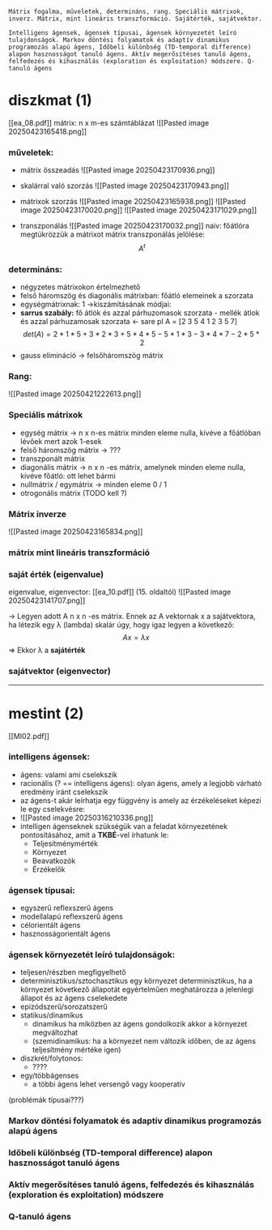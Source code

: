```
Mátrix fogalma, műveletek, determináns, rang. Speciális mátrixok, inverz. Mátrix, mint lineáris transzformáció. Sajátérték, sajátvektor.

Intelligens ágensek, ágensek típusai, ágensek környezetét leíró tulajdonságok. Markov döntési folyamatok és adaptív dinamikus programozás alapú ágens, Időbeli különbség (TD-temporal difference) alapon hasznosságot tanuló ágens. Aktív megerősítéses tanuló ágens, felfedezés és kihasználás (exploration és exploitation) módszere. Q-tanuló ágens
```

# diszkmat (1)
[[ea_08.pdf]]
mátrix: n x m-es számtáblázat
![[Pasted image 20250423165418.png]]

### műveletek:
- mátrix összeadás
![[Pasted image 20250423170936.png]]

- skalárral való szorzás
![[Pasted image 20250423170943.png]]

- mátrixok szorzás
![[Pasted image 20250423165938.png]]
![[Pasted image 20250423170020.png]]
![[Pasted image 20250423171029.png]]

- transzponálás
 ![[Pasted image 20250423170032.png]]
naiv: főátlóra megtükrözzük a mátrixot
mátrix transzponálás jelölése:
$$
A^t
$$


### determináns:
- négyzetes mátrixokon értelmezhető
- felső háromszög és diagonális mátrixban: főátló elemeinek a szorzata
- egységmátrixnak: 1
->kiszámításának módjai:
- **sarrus szabály:** fő átlók és azzal párhuzomasok szorzata - mellék átlok és azzal párhuzamosak szorzata <- sare
pl 
A = [2 3 5
	4 1 2
	3 5 7]
$$
det(A) = 2 * 1 * 5 + 3 * 2 * 3 + 5 * 4 * 5 - 5 * 1 * 3 - 3 * 4 * 7 - 2 * 5 * 2 
$$
- gauss elimináció -> felsőháromszög mátrix

### Rang:
![[Pasted image 20250421222613.png]]

### Speciális mátrixok
- egység mátrix
-> n x n-es mátrix minden eleme nulla, kivéve a főátlóban lévőek mert azok 1-esek
- felső háromszög mátrix
-> ???
- transzponált mátrix
- diagonális mátrix
-> n x n -es mátrix, amelynek minden eleme nulla, kivéve főátló: ott lehet bármi
- nullmátrix / egymátrix
-> minden eleme 0 / 1
- otrogonális mátrix (TODO kell ?)


### Mátrix inverze
![[Pasted image 20250423165834.png]]

### mátrix mint lineáris transzformáció

### saját érték (eigenvalue)

eigenvalue, eigenvector: [[ea_10.pdf]] (15. oldaltól)
![[Pasted image 20250423141707.png]]

-> Legyen adott A n x n -es mátrix. Ennek az A vektornak x a sajátvektora, ha létezik egy λ (lambda) skalár úgy, hogy igaz legyen a következő:
$$
Ax = \lambda x
$$
=> Ekkor λ a **sajátérték**

### sajátvektor (eigenvector)


-----------
# mestint (2)

[[MI02.pdf]]
### intelligens ágensek:
- ágens: valami ami cselekszik
- racionális (? == intelligens ágens): olyan ágens, amely a legjobb várható eredmény iránt cselekszik 
- az ágens-t akár leírhatja egy függvény is amely az érzékeléseket képezi le egy cselekvésre:
- ![[Pasted image 20250316210336.png]]
- intelligen ágenseknek szükségük van a feladat környezetének pontosításához, amit a **TKBÉ**-vel írhatunk le:
	- Teljesítménymérték
	- Környezet
	- Beavatkozók
	- Érzékelők

### ágensek típusai:
- egyszerű reflexszerű ágens
- modellalapú reflexszerű ágens
- célorientált ágens
- hasznosságorientált ágens

### ágensek környezetét leíró tulajdonságok:
- teljesen/részben megfigyelhető
- determinisztikus/sztochasztikus
	  egy környezet determinisztikus, ha a környezet következő állapotát egyértelműen meghatározza a jelenlegi állapot és az ágens cselekedete
- epizódszerű/sorozatszerű
- statikus/dinamikus
	- dinamikus ha miközben az ágens gondolkozik akkor a környezet megváltozhat
	- (szemidinamikus: ha a környezet nem változik időben, de az ágens teljesítmény mértéke igen) 
- diszkrét/folytonos:
	- ????
- egy/többágenses
	- a többi ágens lehet versengő vagy kooperatív


(problémák típusai???)
### Markov döntési folyamatok és adaptív dinamikus programozás alapú ágens


### Időbeli különbség (TD-temporal difference) alapon hasznosságot tanuló ágens


### Aktív megerősítéses tanuló ágens, felfedezés és kihasználás (exploration és exploitation) módszere

### Q-tanuló ágens